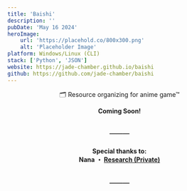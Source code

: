```yaml
---
title: 'Baishi'
description: ''
pubDate: 'May 16 2024'
heroImage:
    url: 'https://placehold.co/800x300.png'
    alt: 'Placeholder Image'
platform: Windows/Linux (CLI)
stack: ['Python', 'JSON']
website: https://jade-chamber.github.io/baishi
github: https://github.com/jade-chamber/baishi
---
```


<div align="center">

<p> 🗂️ Resource organizing for anime game™ </p>

</div>

[//]: # "Main Content"

<p align="center"><b> Coming Soon! </b></p>

<div align="center">

<h2> ─── </h2>

[//]: # "Footer"

<h4>Special thanks to:<br>
    Nana ・ <a href="https://www.youtube.com/watch?v=-vS_DtJrok4">Research (Private)</a> <br>
</h4>

<h2>───</h2>

</div>